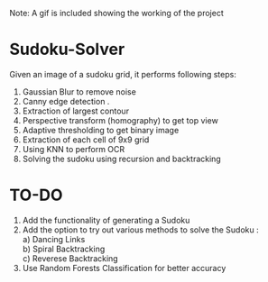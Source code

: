 Note: A gif is included showing the working of the project

# Sudoku-Solver
Given an image of a sudoku grid, it performs following steps:

1. Gaussian Blur to remove noise
2. Canny edge detection .
3. Extraction of largest contour
3. Perspective transform (homography) to get top view
4. Adaptive thresholding to get binary image
5. Extraction of each cell of 9x9 grid
6. Using KNN to perform OCR
7. Solving the sudoku using recursion and backtracking

# TO-DO
1. Add the functionality of generating a Sudoku
2. Add the option to try out various methods to solve the Sudoku :                        
   a) Dancing Links                                                              
   b) Spiral Backtracking                                                                
   c) Reverese Backtracking
3. Use Random Forests Classification for better accuracy
